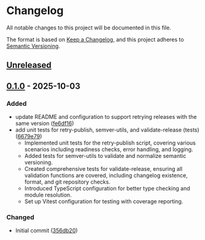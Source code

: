 # Changelog

All notable changes to this project will be documented in this file.

The format is based on [Keep a Changelog](https://keepachangelog.com/en/1.1.0/),
and this project adheres to [Semantic Versioning](https://semver.org/spec/v2.0.0.html).

## [Unreleased]

## [0.1.0] - 2025-10-03

### Added
- update README and configuration to support retrying releases with the same version ([fe6df16](https://github.com/oorabona/release-it-preset/commit/fe6df16))
- add unit tests for retry-publish, semver-utils, and validate-release (tests) ([6679e79](https://github.com/oorabona/release-it-preset/commit/6679e79))
    - Implemented unit tests for the retry-publish script, covering various scenarios including readiness checks, error handling, and logging.
    - Added tests for semver-utils to validate and normalize semantic versioning.
    - Created comprehensive tests for validate-release, ensuring all validation functions are covered, including changelog existence, format, and git repository checks.
    - Introduced TypeScript configuration for better type checking and module resolution.
    - Set up Vitest configuration for testing with coverage reporting.

### Changed
- Initial commit ([356db20](https://github.com/oorabona/release-it-preset/commit/356db20))

[Unreleased]: https://github.com/oorabona/release-it-preset/compare/v0.1.0...HEAD
[v0.1.0]: https://github.com/oorabona/release-it-preset/releases/tag/v0.1.0
[0.1.0]: https://github.com/oorabona/release-it-preset/releases/tag/v0.1.0